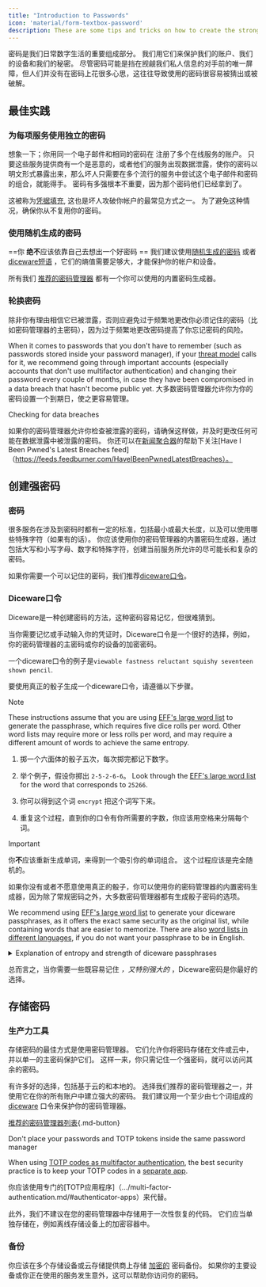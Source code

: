 ```yaml
---
title: "Introduction to Passwords"
icon: 'material/form-textbox-password'
description: These are some tips and tricks on how to create the strongest passwords and keep your accounts secure.
---
```


密码是我们日常数字生活的重要组成部分。 我们用它们来保护我们的账户、我们的设备和我们的秘密。 尽管密码可能是挡在觊觎我们私人信息的对手前的唯一屏障，但人们并没有在密码上花很多心思，这往往导致使用的密码很容易被猜出或被破解。

## 最佳实践

### 为每项服务使用独立的密码

想象一下；你用同一个电子邮件和相同的密码在 注册了多个在线服务的账户。 只要这些服务提供商有一个是恶意的，或者他们的服务出现数据泄露，使你的密码以明文形式暴露出来，那么坏人只需要在多个流行的服务中尝试这个电子邮件和密码的组合，就能得手。 密码有多强根本不重要，因为那个密码他们已经拿到了。

这被称为[凭据填充](https://en.wikipedia.org/wiki/Credential_stuffing), 这也是坏人攻破你帐户的最常见方式之一。 为了避免这种情况，确保你从不复用你的密码。

### 使用随机生成的密码

==你 **绝不**应该依靠自己去想出一个好密码 == 我们建议使用[随机生成的密码](#passwords) 或者 [diceware短语](#diceware) ，它们的熵值需要足够大，才能保护你的帐户和设备。

所有我们 [推荐的密码管理器](../passwords.md) 都有一个你可以使用的内置密码生成器。

### 轮换密码

除非你有理由相信它已被泄露，否则应避免过于频繁地更改你必须记住的密码（比如密码管理器的主密码），因为过于频繁地更改密码提高了你忘记密码的风险。

When it comes to passwords that you don't have to remember (such as passwords stored inside your password manager), if your [threat model](threat-modeling.md) calls for it, we recommend going through important accounts (especially accounts that don't use multifactor authentication) and changing their password every couple of months, in case they have been compromised in a data breach that hasn't become public yet. 大多数密码管理器允许你为你的密码设置一个到期日，使之更容易管理。

<div class="admonition tip" markdown>
<p class="admonition-title">Checking for data breaches</p>

如果你的密码管理器允许你检查被泄露的密码，请确保这样做，并及时更改任何可能在数据泄露中被泄露的密码。 你还可以在[新闻聚合器](.../news-aggregators.md)的帮助下关注[Have I Been Pwned's Latest Breaches feed]（https://feeds.feedburner.com/HaveIBeenPwnedLatestBreaches）。

</div>

## 创建强密码

### 密码

很多服务在涉及到密码时都有一定的标准，包括最小或最大长度，以及可以使用哪些特殊字符（如果有的话）。 你应该使用你的密码管理器的内置密码生成器，通过包括大写和小写字母、数字和特殊字符，创建当前服务所允许的尽可能长和复杂的密码。

如果你需要一个可以记住的密码，我们推荐[diceware口令](#diceware)。

### Diceware口令

Diceware是一种创建密码的方法，这种密码容易记忆，但很难猜到。

当你需要记忆或手动输入你的凭证时，Diceware口令是一个很好的选择，例如，你的密码管理器的主密码或你的设备的加密密码。

一个diceware口令的例子是`viewable fastness reluctant squishy seventeen shown pencil`.

要使用真正的骰子生成一个diceware口令，请遵循以下步骤。

<div class="admonition Note" markdown>
<p class="admonition-title">Note</p>

These instructions assume that you are using [EFF's large word list](https://eff.org/files/2016/07/18/eff_large_wordlist.txt) to generate the passphrase, which requires five dice rolls per word. Other word lists may require more or less rolls per word, and may require a different amount of words to achieve the same entropy.

</div>

1. 掷一个六面体的骰子五次，每次掷完都记下数字。

2. 举个例子，假设你掷出 `2-5-2-6-6`。 Look through the [EFF's large word list](https://eff.org/files/2016/07/18/eff_large_wordlist.txt) for the word that corresponds to `25266`.

3. 你可以得到这个词 `encrypt` 把这个词写下来。

4. 重复这个过程，直到你的口令有你所需要的字数，你应该用空格来分隔每个词。

<div class="admonition warning" markdown>
<p class="admonition-title">Important</p>

你**不**应该重新生成单词，来得到一个吸引你的单词组合。 这个过程应该是完全随机的。

</div>

如果你没有或者不愿意使用真正的骰子，你可以使用你的密码管理器的内置密码生成器，因为除了常规密码之外，大多数密码管理器都有生成骰子密码的选项。

We recommend using [EFF's large word list](https://eff.org/files/2016/07/18/eff_large_wordlist.txt) to generate your diceware passphrases, as it offers the exact same security as the original list, while containing words that are easier to memorize. There are also [word lists in different languages](https://theworld.com/~reinhold/diceware.html#Diceware%20in%20Other%20Languages|outline), if you do not want your passphrase to be in English.

<details class="note" markdown>
<summary>Explanation of entropy and strength of diceware passphrases</summary>

To demonstrate how strong diceware passphrases are, we'll use the aforementioned seven word passphrase (`viewable fastness reluctant squishy seventeen shown pencil`) and [EFF's large word list](https://eff.org/files/2016/07/18/eff_large_wordlist.txt) as an example.

One metric to determine the strength of a diceware passphrase is how much entropy it has. The entropy per word in a diceware passphrase is calculated as <math> <mrow> <msub> <mtext>log</mtext> <mn>2</mn> </msub> <mo form="prefix" stretchy="false">(</mo> <mtext>WordsInList</mtext> <mo form="postfix" stretchy="false">)</mo> </mrow> </math> and the overall entropy of the passphrase is calculated as: <math> <mrow> <msub> <mtext>log</mtext> <mn>2</mn> </msub> <mo form="prefix" stretchy="false">(</mo> <msup> <mtext>WordsInList</mtext> <mtext>WordsInPhrase</mtext> </msup> <mo form="postfix" stretchy="false">)</mo> </mrow> </math>

Therefore, each word in the aforementioned list results in ~12.9 bits of entropy (<math> <mrow> <msub> <mtext>log</mtext> <mn>2</mn> </msub> <mo form="prefix" stretchy="false">(</mo> <mn>7776</mn> <mo form="postfix" stretchy="false">)</mo> </mrow> </math>), and a seven word passphrase derived from it has ~90.47 bits of entropy (<math> <mrow> <msub> <mtext>log</mtext> <mn>2</mn> </msub> <mo form="prefix" stretchy="false">(</mo> <msup> <mn>7776</mn> <mn>7</mn> </msup> <mo form="postfix" stretchy="false">)</mo> </mrow> </math>).

The [EFF's large word list](https://eff.org/files/2016/07/18/eff_large_wordlist.txt) contains 7776 unique words. To calculate the amount of possible passphrases, all we have to do is <math> <msup> <mtext>WordsInList</mtext> <mtext>WordsInPhrase</mtext> </msup> </math>, or in our case, <math><msup><mn>7776</mn><mn>7</mn></msup></math>.

Let's put all of this in perspective: A seven word passphrase using [EFF's large word list](https://eff.org/files/2016/07/18/eff_large_wordlist.txt) is one of ~1,719,070,799,748,422,500,000,000,000 possible passphrases.

平均而言，需要尝试所有可能的组合中的50%来猜测你的短语。 考虑到这一点，即使你的对手每秒能够猜出1,000,000,000,000次，他们仍然需要27,255,689年才能猜出你的口令。 即使以下情况属实，情况也是如此:

- 你的对手知道你使用了diceware方法。
- Your adversary knows the specific word list that you used.
- 你的对手知道你的口令包含多少个字。

</details>

总而言之，当你需要一些既容易记住 *，又特别强大的* ，Diceware密码是你最好的选择。

## 存储密码

### 生产力工具

存储密码的最佳方式是使用密码管理器。 它们允许你将密码存储在文件或云中，并以单一的主密码保护它们。 这样一来，你只需记住一个强密码，就可以访问其余的密码。

有许多好的选择，包括基于云的和本地的。 选择我们推荐的密码管理器之一，并使用它在你的所有账户中建立强大的密码。 我们建议用一个至少由七个词组成的 [diceware](#diceware) 口令来保护你的密码管理器。

[推荐的密码管理器列表](../passwords.md ""){.md-button}

<div class="admonition warning" markdown>
<p class="admonition-title">Don't place your passwords and TOTP tokens inside the same password manager</p>

When using [TOTP codes as multifactor authentication](multi-factor-authentication.md#time-based-one-time-password-totp), the best security practice is to keep your TOTP codes in a [separate app](../multi-factor-authentication.md).

你应该使用专门的[TOTP应用程序]（.../multi-factor-authentication.md/#authenticator-apps）来代替。

此外，我们不建议在您的密码管理器中存储用于一次性恢复的代码。 它们应当单独存储在，例如离线存储设备上的加密容器中。

</div>

### 备份

你应该在多个存储设备或云存储提供商上存储 [加密的](../encryption.md) 密码备份。 如果你的主要设备或你正在使用的服务发生意外，这可以帮助你访问你的密码。
